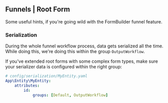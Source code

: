 ## Funnels | Root Form
Some useful hints, if you're going wild with the FormBuilder funnel feature.

### Serialization
During the whole funnel workflow process, data gets serialized all the time.
While doing this, we're doing this within the group `OutputWorkflow`.

If you've extended root forms with some complex form types, 
make sure your serializer data is configured within the right group:

```yaml
# config/serialization/MyEntity.yaml
App\Entity\MyEntity:
    attributes:
        id:
            groups: [Default, OutputWorkflow]
```